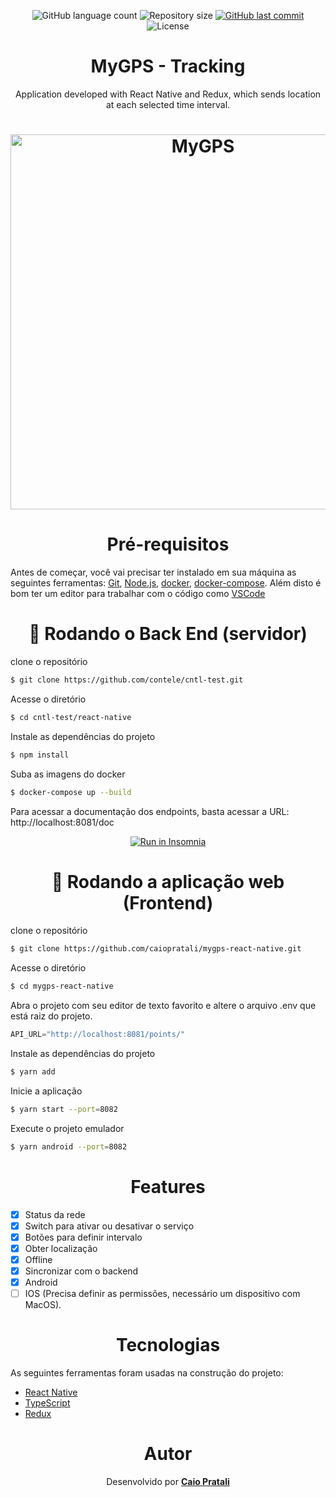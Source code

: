 <p align="center">
  <img alt="GitHub language count" src="https://img.shields.io/github/languages/count/caiopratali/mygps-react-native">

  <img alt="Repository size" src="https://img.shields.io/github/repo-size/caiopratali/mygps-react-native">
  
  <a href="https://github.com/caiopratali/mygps-react-native/commits/master">
    <img alt="GitHub last commit" src="https://img.shields.io/github/last-commit/caiopratali/mygps-react-native">
  </a>
    
   <img alt="License" src="https://img.shields.io/badge/license-MIT-brightgreen">


<h1 align="center">MyGPS - Tracking</h1>

<p align="center">Application developed with React Native and Redux, which sends location at each selected time interval.</p>

<!-- <p align="center">
 <a href="#objetivo">Objetivo</a> •
 <a href="#roadmap">Roadmap</a> • 
 <a href="#tecnologias">Tecnologias</a> • 
 <a href="#contribuicao">Contribuição</a> • 
 <a href="#licenc-a">Licença</a> • 
 <a href="#autor">Autor</a>
</p> -->

<h1 align="center">
  <img alt="MyGPS" title="#MyGPS" src="./assets/images/mygpsvideo.gif" height="600" />
</h1>

<h1 align="center">Pré-requisitos</h1>

Antes de começar, você vai precisar ter instalado em sua máquina as seguintes ferramentas:
[Git](https://git-scm.com), [Node.js](https://nodejs.org/en/), [docker](https://www.docker.com/), [docker-compose](https://docs.docker.com/compose/install/). 
Além disto é bom ter um editor para trabalhar com o código como [VSCode](https://code.visualstudio.com/)

<h1 align="center">🎲 Rodando o Back End (servidor)</h1>

clone o repositório
```bash
$ git clone https://github.com/contele/cntl-test.git
```
Acesse o diretório
```bash
$ cd cntl-test/react-native
```
Instale as dependências do projeto
```bash
$ npm install
```
Suba as imagens do docker
```bash
$ docker-compose up --build
```
Para acessar a documentação dos endpoints, basta acessar a URL: http://localhost:8081/doc

<p align="center">
  <a href="https://github.com/caiopratali/mygps-react-native/blob/main/assets/json/mygps-endpoints-insomnia.json" target="_blank"><img src="https://insomnia.rest/images/run.svg" alt="Run in Insomnia"></a>
</p>

<h1 align="center">🧭 Rodando a aplicação web (Frontend)</h1>

clone o repositório
```bash
$ git clone https://github.com/caiopratali/mygps-react-native.git
```
Acesse o diretório
```bash
$ cd mygps-react-native
```
Abra o projeto com seu editor de texto favorito e altere o arquivo .env que está raiz do projeto.
```js
API_URL="http://localhost:8081/points/"
```
Instale as dependências do projeto
```bash
$ yarn add
```
Inicie a aplicação
```bash
$ yarn start --port=8082
```
Execute o projeto emulador
```bash
$ yarn android --port=8082
```

<h1 align="center">Features</h1>

- [x] Status da rede
- [x] Switch para ativar ou desativar o serviço
- [x] Botões para definir intervalo
- [x] Obter localização
- [x] Offline
- [x] Sincronizar com o backend
- [x] Android
- [ ] IOS (Precisa definir as permissões, necessário um dispositivo com MacOS).

<h1 align="center">Tecnologias</h1>

As seguintes ferramentas foram usadas na construção do projeto:

- [React Native](https://reactnative.dev/)
- [TypeScript](https://www.typescriptlang.org/)
- [Redux](https://redux.js.org/)

<h1 align="center">Autor</h1>

<p align="center">Desenvolvido por <strong><a href="https://github.com/caiopratali">Caio Pratali</a></strong></p>